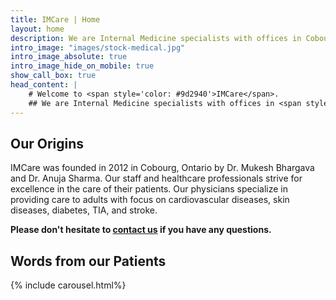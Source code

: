 ```yaml
---
title: IMCare | Home
layout: home
description: We are Internal Medicine specialists with offices in Cobourg and Port Hope, Ontario, Canada.
intro_image: "images/stock-medical.jpg"
intro_image_absolute: true
intro_image_hide_on_mobile: true
show_call_box: true
head_content: |
    # Welcome to <span style='color: #9d2940'>IMCare</span>.
    ## We are Internal Medicine specialists with offices in <span style='color: #9d2940'>Cobourg</span> and <span style='color: #9d2940'>Port Hope, Ontario, Canada</span>. We see patients in-person and virtually.
---
```



## Our Origins
IMCare was founded in 2012 in Cobourg, Ontario by Dr. Mukesh Bhargava and Dr. Anuja Sharma. Our staff and healthcare professionals strive for excellence in the care of their patients. Our physicians specialize in providing care to adults with focus on cardiovascular diseases, skin diseases, diabetes, TIA, and stroke. 

**Please don't hesitate to <a href="/contact">contact us</a> if you have any questions.**

## Words from our Patients

{% include carousel.html%}